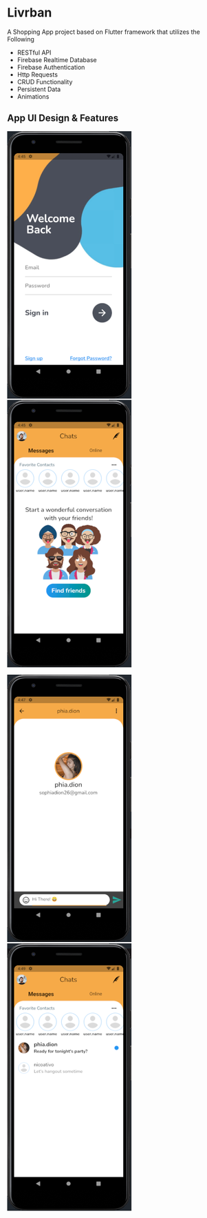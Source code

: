 # Livrban

A Shopping App project based on Flutter framework that utilizes the Following

* RESTful API
* Firebase Realtime Database
* Firebase Authentication
* Http Requests
* CRUD Functionality
* Persistent Data
* Animations



## App UI Design & Features

![alt text](https://github.com/kingcong11/FlutterApp6-Chatly/blob/master/samples/1.png?raw=true)
![alt text](https://github.com/kingcong11/FlutterApp6-Chatly/blob/master/samples/2.png?raw=true)

![alt text](https://github.com/kingcong11/FlutterApp6-Chatly/blob/master/samples/3.png?raw=true)
![alt text](https://github.com/kingcong11/FlutterApp6-Chatly/blob/master/samples/4.png?raw=true)

